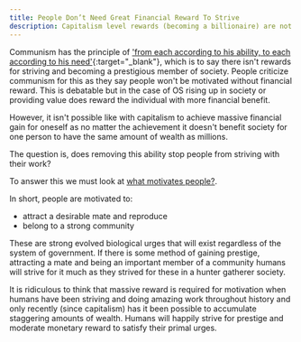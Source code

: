 ```yaml
---
title: People Don’t Need Great Financial Reward To Strive
description: Capitalism level rewards (becoming a billionaire) are not necessary to motivate humans.
---
```


Communism has the principle of ['from each according to his ability, to each according to his need'](https://en.wikipedia.org/wiki/From_each_according_to_his_ability,_to_each_according_to_his_needs){:target="_blank"}, which is to say there isn't rewards for striving and becoming a prestigious member of society. People criticize communism for this as they say people won't be motivated without financial reward. This is debatable but in the case of OS rising up in society or providing value does reward the individual with more financial benefit.

However, it isn't possible like with capitalism to achieve massive financial gain for oneself as no matter the achievement it doesn't benefit society for one person to have the same amount of wealth as millions.

The question is, does removing this ability stop people from striving with their work?

To answer this we must look at [what motivates people?](what-motivates-people).

In short, people are motivated to:

* attract a desirable mate and reproduce
* belong to a strong community

These are strong evolved biological urges that will exist regardless of the system of government. If there is some method of gaining prestige, attracting a mate and being an important member of a community humans will strive for it much as they strived for these in a hunter gatherer society.

It is ridiculous to think that massive reward is required for motivation when humans have been striving and doing amazing work throughout history and only recently (since capitalism) has it been possible to accumulate staggering amounts of wealth. Humans will happily strive for prestige and moderate monetary reward to satisfy their primal urges.

